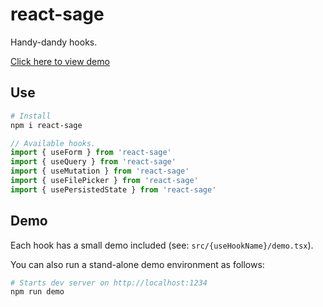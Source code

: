 # react-sage

Handy-dandy hooks.

[Click here to view demo](https://react-sage.netlify.com)

## Use

```bash
# Install
npm i react-sage
```

```jsx
// Available hooks.
import { useForm } from 'react-sage'
import { useQuery } from 'react-sage'
import { useMutation } from 'react-sage'
import { useFilePicker } from 'react-sage'
import { usePersistedState } from 'react-sage'
```

## Demo

Each hook has a small demo included (see: `src/{useHookName}/demo.tsx`).

You can also run a stand-alone demo environment as follows:

```bash
# Starts dev server on http://localhost:1234
npm run demo
```
